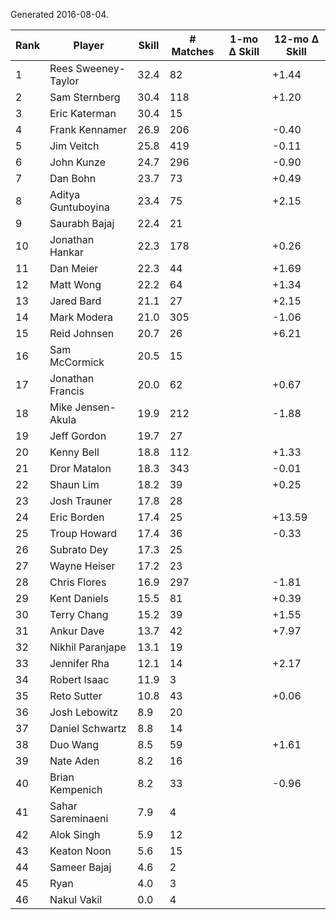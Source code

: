 Generated 2016-08-04.

| Rank | Player              | Skill | # Matches | 1-mo Δ Skill | 12-mo Δ Skill |
|------|---------------------|-------|-----------|--------------|---------------|
|    1 | Rees Sweeney-Taylor |  32.4 |        82 |              |         +1.44 |
|    2 | Sam Sternberg       |  30.4 |       118 |              |         +1.20 |
|    3 | Eric Katerman       |  30.4 |        15 |              |               |
|    4 | Frank Kennamer      |  26.9 |       206 |              |         -0.40 |
|    5 | Jim Veitch          |  25.8 |       419 |              |         -0.11 |
|    6 | John Kunze          |  24.7 |       296 |              |         -0.90 |
|    7 | Dan Bohn            |  23.7 |        73 |              |         +0.49 |
|    8 | Aditya Guntuboyina  |  23.4 |        75 |              |         +2.15 |
|    9 | Saurabh Bajaj       |  22.4 |        21 |              |               |
|   10 | Jonathan Hankar     |  22.3 |       178 |              |         +0.26 |
|   11 | Dan Meier           |  22.3 |        44 |              |         +1.69 |
|   12 | Matt Wong           |  22.2 |        64 |              |         +1.34 |
|   13 | Jared Bard          |  21.1 |        27 |              |         +2.15 |
|   14 | Mark Modera         |  21.0 |       305 |              |         -1.06 |
|   15 | Reid Johnsen        |  20.7 |        26 |              |         +6.21 |
|   16 | Sam McCormick       |  20.5 |        15 |              |               |
|   17 | Jonathan Francis    |  20.0 |        62 |              |         +0.67 |
|   18 | Mike Jensen-Akula   |  19.9 |       212 |              |         -1.88 |
|   19 | Jeff Gordon         |  19.7 |        27 |              |               |
|   20 | Kenny Bell          |  18.8 |       112 |              |         +1.33 |
|   21 | Dror Matalon        |  18.3 |       343 |              |         -0.01 |
|   22 | Shaun Lim           |  18.2 |        39 |              |         +0.25 |
|   23 | Josh Trauner        |  17.8 |        28 |              |               |
|   24 | Eric Borden         |  17.4 |        25 |              |        +13.59 |
|   25 | Troup Howard        |  17.4 |        36 |              |         -0.33 |
|   26 | Subrato Dey         |  17.3 |        25 |              |               |
|   27 | Wayne Heiser        |  17.2 |        23 |              |               |
|   28 | Chris Flores        |  16.9 |       297 |              |         -1.81 |
|   29 | Kent Daniels        |  15.5 |        81 |              |         +0.39 |
|   30 | Terry Chang         |  15.2 |        39 |              |         +1.55 |
|   31 | Ankur Dave          |  13.7 |        42 |              |         +7.97 |
|   32 | Nikhil Paranjape    |  13.1 |        19 |              |               |
|   33 | Jennifer Rha        |  12.1 |        14 |              |         +2.17 |
|   34 | Robert Isaac        |  11.9 |         3 |              |               |
|   35 | Reto Sutter         |  10.8 |        43 |              |         +0.06 |
|   36 | Josh Lebowitz       |   8.9 |        20 |              |               |
|   37 | Daniel Schwartz     |   8.8 |        14 |              |               |
|   38 | Duo Wang            |   8.5 |        59 |              |         +1.61 |
|   39 | Nate Aden           |   8.2 |        16 |              |               |
|   40 | Brian Kempenich     |   8.2 |        33 |              |         -0.96 |
|   41 | Sahar Sareminaeni   |   7.9 |         4 |              |               |
|   42 | Alok Singh          |   5.9 |        12 |              |               |
|   43 | Keaton Noon         |   5.6 |        15 |              |               |
|   44 | Sameer Bajaj        |   4.6 |         2 |              |               |
|   45 | Ryan                |   4.0 |         3 |              |               |
|   46 | Nakul Vakil         |   0.0 |         4 |              |               |